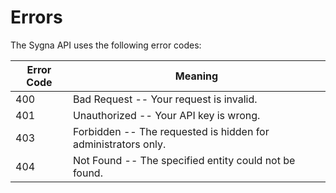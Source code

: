 # Errors

The Sygna API uses the following error codes:

| Error Code | Meaning                                                       |
| ---------- | ------------------------------------------------------------- |
| 400        | Bad Request -- Your request is invalid.                       |
| 401        | Unauthorized -- Your API key is wrong.                        |
| 403        | Forbidden -- The requested is hidden for administrators only. |
| 404        | Not Found -- The specified entity could not be found.         |
